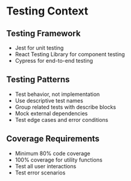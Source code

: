 # Testing Context

## Testing Framework
- Jest for unit testing
- React Testing Library for component testing
- Cypress for end-to-end testing

## Testing Patterns
- Test behavior, not implementation
- Use descriptive test names
- Group related tests with describe blocks
- Mock external dependencies
- Test edge cases and error conditions

## Coverage Requirements
- Minimum 80% code coverage
- 100% coverage for utility functions
- Test all user interactions
- Test error scenarios